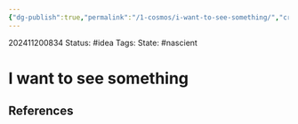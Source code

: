 ```yaml
---
{"dg-publish":true,"permalink":"/1-cosmos/i-want-to-see-something/","created":"2025-01-22T11:17:13.921-05:00","updated":"2024-11-20T08:34:08.617-05:00"}
---
```


202411200834
Status: #idea
Tags: 
State: #nascient
# I want to see something



## References

